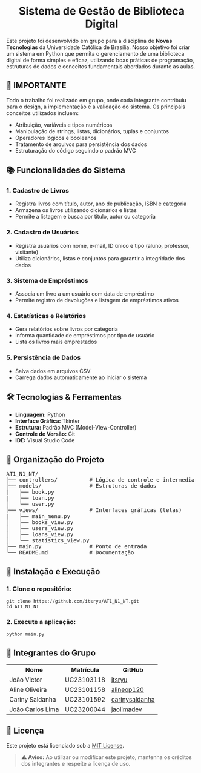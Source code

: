 <h1 align="center">Sistema de Gestão de Biblioteca Digital</h1>

<p>Este projeto foi desenvolvido em grupo para a disciplina de <strong>Novas Tecnologias</strong> da Universidade Católica de Brasília. Nosso objetivo foi criar um sistema em Python que permita o gerenciamento de uma biblioteca digital de forma simples e eficaz, utilizando boas práticas de programação, estruturas de dados e conceitos fundamentais abordados durante as aulas.</p>

<h2>📌 IMPORTANTE</h2>
<p>Todo o trabalho foi realizado em grupo, onde cada integrante contribuiu para o design, a implementação e a validação do sistema. Os principais conceitos utilizados incluem:</p>
<ul>
  <li>Atribuição, variáveis e tipos numéricos</li>
  <li>Manipulação de strings, listas, dicionários, tuplas e conjuntos</li>
  <li>Operadores lógicos e booleanos</li>
  <li>Tratamento de arquivos para persistência dos dados</li>
  <li>Estruturação do código seguindo o padrão MVC</li>
</ul>

<h2>📚 Funcionalidades do Sistema</h2>

<h3>1. Cadastro de Livros</h3>
<ul>
  <li>Registra livros com título, autor, ano de publicação, ISBN e categoria</li>
  <li>Armazena os livros utilizando dicionários e listas</li>
  <li>Permite a listagem e busca por título, autor ou categoria</li>
</ul>

<h3>2. Cadastro de Usuários</h3>
<ul>
  <li>Registra usuários com nome, e-mail, ID único e tipo (aluno, professor, visitante)</li>
  <li>Utiliza dicionários, listas e conjuntos para garantir a integridade dos dados</li>
</ul>

<h3>3. Sistema de Empréstimos</h3>
<ul>
  <li>Associa um livro a um usuário com data de empréstimo</li>
  <li>Permite registro de devoluções e listagem de empréstimos ativos</li>
</ul>

<h3>4. Estatísticas e Relatórios</h3>
<ul>
  <li>Gera relatórios sobre livros por categoria</li>
  <li>Informa quantidade de empréstimos por tipo de usuário</li>
  <li>Lista os livros mais emprestados</li>
</ul>

<h3>5. Persistência de Dados</h3>
<ul>
  <li>Salva dados em arquivos CSV</li>
  <li>Carrega dados automaticamente ao iniciar o sistema</li>
</ul>

<h2>🛠️ Tecnologias & Ferramentas</h2>
<ul>
  <li><strong>Linguagem:</strong> Python</li>
  <li><strong>Interface Gráfica:</strong> Tkinter</li>
  <li><strong>Estrutura:</strong> Padrão MVC (Model-View-Controller)</li>
  <li><strong>Controle de Versão:</strong> Git</li>
  <li><strong>IDE:</strong> Visual Studio Code</li>
</ul>

<h2>📂 Organização do Projeto</h2>
<pre>
AT1_N1_NT/
├── controllers/          # Lógica de controle e intermedia a comunicação entre models e views
├── models/               # Estruturas de dados
|   ├── book.py
|   ├── loan.py
│   └── user.py
├── views/                # Interfaces gráficas (telas)
|   ├── main_menu.py
│   ├── books_view.py
│   ├── users_view.py
│   ├── loans_view.py
│   └── statistics_view.py
├── main.py               # Ponto de entrada
└── README.md             # Documentação
</pre>

<h2>🚀 Instalação e Execução</h2>

<h3>1. Clone o repositório:</h3>
<pre><code>git clone https://github.com/itsryu/AT1_N1_NT.git
cd AT1_N1_NT</code></pre>

<h3>2. Execute a aplicação:</h3>
<pre><code>python main.py</code></pre>

<h2>👥 Integrantes do Grupo</h2>
<div align="center">
    <table>
        <tr>
            <th>Nome</th>
            <th>Matrícula</th>
            <th>GitHub</th>
        </tr>
        <tr>
            <td>João Victor</td>
            <td>UC23103118</td>
            <td><a href="https://github.com/itsryu">itsryu</a></td>
        </tr>
        <tr>
            <td>Aline Oliveira</td>
            <td>UC23101158</td>
            <td><a href="https://github.com/alineop120">alineop120</a></td>
        </tr>
        <tr>
            <td>Cariny Saldanha</td>
            <td>UC23101592</td>
            <td><a href="https://github.com/carinysaldanha">carinysaldanha</a></td>
        </tr>
        <tr>
            <td>João Carlos Lima</td>
            <td>UC23200044</td>
            <td><a href="https://github.com/jaolimadev">jaolimadev</a></td>
        </tr>
    </table>
</div>

</details>

<h2>📜 Licença</h2>
<p>Este projeto está licenciado sob a <a href="LICENSE">MIT License</a>.</p>

<blockquote>
<p><strong>⚠️ Aviso:</strong> Ao utilizar ou modificar este projeto, mantenha os créditos dos integrantes e respeite a licença de uso.</p>
</blockquote>